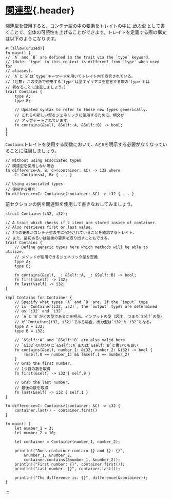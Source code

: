 # [関連型](#関連型){.header}

関連型を使用すると、コンテナ型の中の要素をトレイトの中に *出力型*
として書くことで、全体の可読性を上げることができます。トレイトを定義する際の構文は以下のようになります。

    #![allow(unused)]
    fn main() {
    // `A` and `B` are defined in the trait via the `type` keyword.
    // (Note: `type` in this context is different from `type` when used for
    // aliases).
    // `A`と`B`は`type`キーワードを用いてトレイト内で宣言されている。
    // (注意: この文脈で使用する`type`は型エイリアスを宣言する際の`type`とは
    // 異なることに注意しましょう。)
    trait Contains {
        type A;
        type B;

        // Updated syntax to refer to these new types generically.
        // これらの新しい型をジェネリックに使用するために、構文が
        // アップデートされています。
        fn contains(&self, &Self::A, &Self::B) -> bool;
    }
    }

`Contains`トレイトを使用する関数において、`A`と`B`を明示する必要がなくなっていることに注目しましょう。

``` {.rust .ignore}
// Without using associated types
// 関連型を使用しない場合
fn difference<A, B, C>(container: &C) -> i32 where
    C: Contains<A, B> { ... }

// Using associated types
// 使用する場合
fn difference<C: Contains>(container: &C) -> i32 { ... }
```

前セクションの例を関連型を使用して書きなおしてみましょう。

    struct Container(i32, i32);

    // A trait which checks if 2 items are stored inside of container.
    // Also retrieves first or last value.
    // 2つの要素がコンテナ型の中に保持されていることを確認するトレイト。
    // また、最初あるいは最後の要素を取り出すこともできる。
    trait Contains {
        // Define generic types here which methods will be able to utilize.
        // メソッドが使用できるジェネリック型を定義
        type A;
        type B;

        fn contains(&self, _: &Self::A, _: &Self::B) -> bool;
        fn first(&self) -> i32;
        fn last(&self) -> i32;
    }

    impl Contains for Container {
        // Specify what types `A` and `B` are. If the `input` type
        // is `Container(i32, i32)`, the `output` types are determined
        // as `i32` and `i32`.
        // `A`と`B`がどの型であるかを明示。インプットの型（訳注: つまり`Self`の型）
        // が`Container(i32, i32)`である場合、出力型は`i32`と`i32`となる。
        type A = i32;
        type B = i32;

        // `&Self::A` and `&Self::B` are also valid here.
        // `&i32`の代わりに`&Self::A`または`&self::B`と書いても良い
        fn contains(&self, number_1: &i32, number_2: &i32) -> bool {
            (&self.0 == number_1) && (&self.1 == number_2)
        }
        // Grab the first number.
        // 1つ目の数を取得
        fn first(&self) -> i32 { self.0 }

        // Grab the last number.
        // 最後の数を取得
        fn last(&self) -> i32 { self.1 }
    }

    fn difference<C: Contains>(container: &C) -> i32 {
        container.last() - container.first()
    }

    fn main() {
        let number_1 = 3;
        let number_2 = 10;

        let container = Container(number_1, number_2);

        println!("Does container contain {} and {}: {}",
            &number_1, &number_2,
            container.contains(&number_1, &number_2));
        println!("First number: {}", container.first());
        println!("Last number: {}", container.last());
        
        println!("The difference is: {}", difference(&container));
    }
:::

